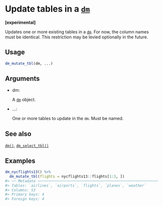 # Update tables in a [`dm`](https://dm.cynkra.com/dev/reference/dm.md)

**\[experimental\]**

Updates one or more existing tables in a
[`dm`](https://dm.cynkra.com/dev/reference/dm.md). For now, the column
names must be identical. This restriction may be levied optionally in
the future.

## Usage

``` r
dm_mutate_tbl(dm, ...)
```

## Arguments

- dm:

  A [`dm`](https://dm.cynkra.com/dev/reference/dm.md) object.

- ...:

  One or more tables to update in the `dm`. Must be named.

## See also

[`dm()`](https://dm.cynkra.com/dev/reference/dm.md),
[`dm_select_tbl()`](https://dm.cynkra.com/dev/reference/dm_select_tbl.md)

## Examples

``` r
dm_nycflights13() %>%
  dm_mutate_tbl(flights = nycflights13::flights[1:3, ])
#> ── Metadata ────────────────────────────────────────────────────────────────────
#> Tables: `airlines`, `airports`, `flights`, `planes`, `weather`
#> Columns: 53
#> Primary keys: 4
#> Foreign keys: 4
```
